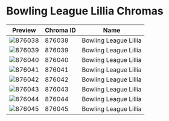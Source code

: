 # Bowling League Lillia Chromas



| Preview | Chroma ID | Name |
|---------|-----------|------|
| ![876038](https://raw.communitydragon.org/latest/plugins/rcp-be-lol-game-data/global/default/v1/champion-chroma-images/876/876038.png) | 876038 | Bowling League Lillia |
| ![876039](https://raw.communitydragon.org/latest/plugins/rcp-be-lol-game-data/global/default/v1/champion-chroma-images/876/876039.png) | 876039 | Bowling League Lillia |
| ![876040](https://raw.communitydragon.org/latest/plugins/rcp-be-lol-game-data/global/default/v1/champion-chroma-images/876/876040.png) | 876040 | Bowling League Lillia |
| ![876041](https://raw.communitydragon.org/latest/plugins/rcp-be-lol-game-data/global/default/v1/champion-chroma-images/876/876041.png) | 876041 | Bowling League Lillia |
| ![876042](https://raw.communitydragon.org/latest/plugins/rcp-be-lol-game-data/global/default/v1/champion-chroma-images/876/876042.png) | 876042 | Bowling League Lillia |
| ![876043](https://raw.communitydragon.org/latest/plugins/rcp-be-lol-game-data/global/default/v1/champion-chroma-images/876/876043.png) | 876043 | Bowling League Lillia |
| ![876044](https://raw.communitydragon.org/latest/plugins/rcp-be-lol-game-data/global/default/v1/champion-chroma-images/876/876044.png) | 876044 | Bowling League Lillia |
| ![876045](https://raw.communitydragon.org/latest/plugins/rcp-be-lol-game-data/global/default/v1/champion-chroma-images/876/876045.png) | 876045 | Bowling League Lillia |